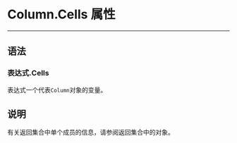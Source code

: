 # Column.Cells 属性
            
---

## 语法

### 表达式.Cells

表达式一个代表`Column`对象的变量。

## 说明

有关返回集合中单个成员的信息，请参阅返回集合中的对象。
